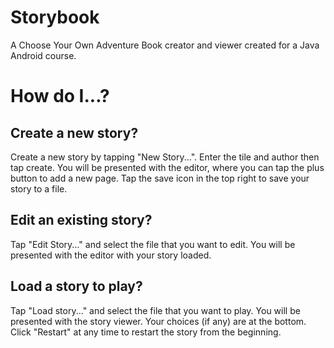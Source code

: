 # Storybook
A Choose Your Own Adventure Book creator and viewer created for a Java Android course.

# How do I...?

## Create a new story?
Create a new story by tapping "New Story...". Enter the tile and author then tap create.
You will be presented with the editor, where you can tap the plus button to add a new page.
Tap the save icon in the top right to save your story to a file.

## Edit an existing story?
Tap "Edit Story..." and select the file that you want to edit.
You will be presented with the editor with your story loaded.

## Load a story to play?
Tap "Load story..." and select the file that you want to play.
You will be presented with the story viewer. Your choices (if any) are at the bottom.
Click "Restart" at any time to restart the story from the beginning.
